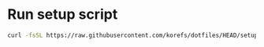 # Run setup script

```bash
curl -fsSL https://raw.githubusercontent.com/korefs/dotfiles/HEAD/setup.sh | bash
```
